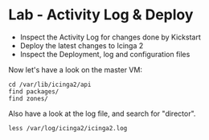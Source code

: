Lab - Activity Log & Deploy
===========================

* Inspect the Activity Log for changes done by Kickstart
* Deploy the latest changes to Icinga 2
* Inspect the Deployment, log and configuration files

Now let's have a look on the master VM:

```
cd /var/lib/icinga2/api
find packages/
find zones/
```

Also have a look at the log file, and search for "director".

```
less /var/log/icinga2/icinga2.log
```
